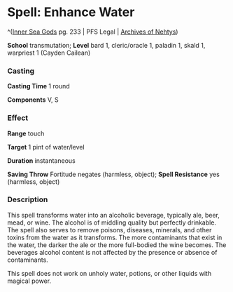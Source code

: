 # Spell: Enhance Water

^([Inner Sea Gods][ss-enhance-water] pg. 233 | PFS Legal | [Archives of Nehtys][sn-enhance-water])

**School** transmutation; **Level** bard 1, cleric/oracle 1, paladin 1, skald 1, warpriest 1 (Cayden Cailean)

### Casting

**Casting Time** 1 round  

**Components** V, S

### Effect

**Range** touch  

**Target** 1 pint of water/level  

**Duration** instantaneous  

**Saving Throw** Fortitude negates (harmless, object); **Spell Resistance** yes (harmless, object)

### Description

This spell transforms water into an alcoholic beverage, typically ale, beer, mead, or wine. The alcohol is of middling quality but perfectly drinkable. The spell also serves to remove poisons, diseases, minerals, and other toxins from the water as it transforms. The more contaminants that exist in the water, the darker the ale or the more full-bodied the wine becomes. The beverages alcohol content is not affected by the presence or absence of contaminants.  

This spell does not work on unholy water, potions, or other liquids with magical power.

[ss-enhance-water]: http://paizo.com/products/btpy94wj
[sn-enhance-water]: http://www.archivesofnethys.com/SpellDisplay.aspx?ItemName=Enhance%20Water